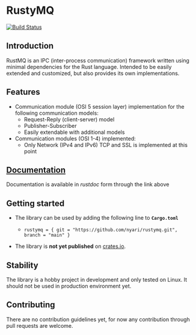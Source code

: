 # RustyMQ

[![Build Status](https://jenkinsci.dnyari.info/buildStatus/icon?job=RustyMQ)](https://jenkinsci.dnyari.info/job/RustyMQ/)

## Introduction
RustMQ is an IPC (inter-process communication) framework written using minimal dependencies for the Rust language. Intended to be easily extended and customized, but also provides its own implementations.

## Features
* Communication module (OSI 5 session layer) implementation for the following communication models:
  * Request-Reply (client-server) model
  * Publisher-Subscriber
  * Easily extendable with additional models
* Communication modules (OSI 1-4) implemented:
  * Only Network (IPv4 and IPv6) TCP and SSL is implemented at this point

## [Documentation](https://nyari.github.io/rustymq-rustdoc/)
Documentation is available in _rustdoc_ form through the link above

## Getting started
* The library can be used by adding the following line to **```Cargo.toml```** 

  * ```rustymq = { git = "https://github.com/nyari/rustymq.git", branch = "main" }```

* The library is **not yet published** on [crates.io](https://crates.io/).

## Stability
The library is a hobby project in development and only tested on Linux.
It should not be used in production environment yet.

## Contributing
There are no contribution guidelines yet, for now any contribution through pull requests are welcome.

